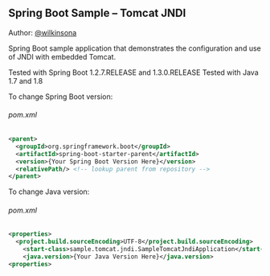 ## Spring Boot Sample – Tomcat JNDI

Author: [@wilkinsona](https://github.com/wilkinsona)

Spring Boot sample application that demonstrates the configuration and use of
JNDI with embedded Tomcat.

Tested with Spring Boot 1.2.7.RELEASE and 1.3.0.RELEASE
Tested with Java 1.7 and 1.8

To change Spring Boot version:
###### pom.xml
```xml
<parent>
  <groupId>org.springframework.boot</groupId>
  <artifactId>spring-boot-starter-parent</artifactId>
  <version>{Your Spring Boot Version Here}</version>
  <relativePath/> <!-- lookup parent from repository -->
</parent>
```

To change Java version:
###### pom.xml
```xml
<properties>
  <project.build.sourceEncoding>UTF-8</project.build.sourceEncoding>
	<start-class>sample.tomcat.jndi.SampleTomcatJndiApplication</start-class>
	<java.version>{Your Java Version Here}</java.version>
<properties>
```
